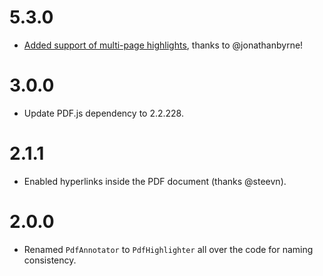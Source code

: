 # 5.3.0

* [Added support of multi-page highlights](https://github.com/agentcooper/react-pdf-highlighter/pull/167), thanks to @jonathanbyrne!

# 3.0.0

* Update PDF.js dependency to 2.2.228.

# 2.1.1

* Enabled hyperlinks inside the PDF document (thanks @steevn).

# 2.0.0

* Renamed `PdfAnnotator` to `PdfHighlighter` all over the code for naming consistency.
